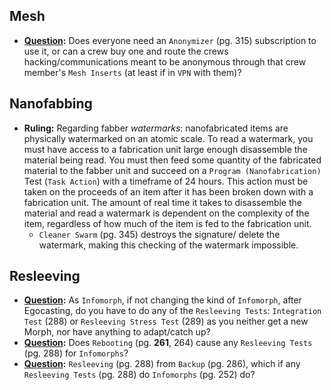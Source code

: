 ## Mesh

- **[Question](https://github.com/itteerde/ep2eRules/issues/2):** Does everyone need an `Anonymizer` (pg. 315) subscription to use it, or can a crew buy one and route the crews hacking/communications meant to be anonymous through that crew member's `Mesh Inserts` (at least if in `VPN` with them)? 


## Nanofabbing

- **Ruling:** Regarding fabber *watermarks*: nanofabricated items are physically watermarked on an atomic scale. To read a watermark, you must have access to a fabrication unit large enough disassemble the material being read. You must then feed some quantity of the fabricated material to the fabber unit and succeed on a `Program (Nanofabrication)` Test (`Task Action`) with a timeframe of 24 hours. This action must be taken on the proceeds of an item after it has been broken down with a fabrication unit. The amount of real time it takes to disassemble the material and read a watermark is dependent on the complexity of the item, regardless of how much of the item is fed to the fabrication unit.
  - `Cleaner Swarm` (pg. 345) destroys the signature/ delete the watermark, making this checking of the watermark impossible.


## Resleeving

- **[Question](https://github.com/itteerde/ep2eRules/issues/1):** As `Infomorph`, if not changing the kind of `Infomorph`, after Egocasting, do you have to do any of the `Resleeving Tests`: `Integration Test` (288) or `Resleeving Stress Test` (289) as you neither get a new Morph, nor have anything to adapt/catch up?
- **[Question](https://github.com/itteerde/ep2eRules/issues/3):** Does `Rebooting` (pg. **261**, 264) cause any `Resleeving Tests` (pg. 288) for `Infomorphs`?
- **[Question](https://github.com/itteerde/ep2eRules/issues/4):** `Resleeving` (pg. 288) from `Backup` (pg. 286), which if any `Resleeving Tests` (pg. 288) do `Infomorphs` (pg. 252) do?